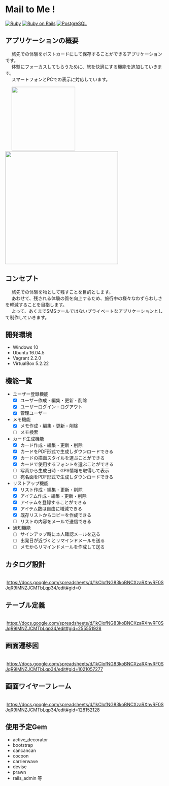 # Mail to Me !
[![Ruby](https://img.shields.io/badge/Ruby-2.5.3-red.svg)](https://docs.ruby-lang.org/ja/2.5.0/doc/index.html)
[![Ruby on Rails](https://img.shields.io/badge/Ruby%20on%20Rails-5.2.1-red.svg)](https://guides.rubyonrails.org/)
[![PostgreSQL](https://img.shields.io/badge/PostgreSQL-9.5.14-blue.svg)](https://www.postgresql.org/)

## アプリケーションの概要

&nbsp; &nbsp; &nbsp;旅先での体験をポストカードにして保存することができるアプリケーションです。  
&nbsp; &nbsp; &nbsp;体験にフォーカスしてもらうために、旅を快適にする機能を追加していきます。  
&nbsp; &nbsp; &nbsp;スマートフォンとPCでの表示に対応しています。  

&nbsp; &nbsp; &nbsp;<img src="https://user-images.githubusercontent.com/42922656/53182246-71ff3880-363c-11e9-9b3d-eaf7112fc384.png" width="200">
&nbsp; &nbsp;<img src="https://user-images.githubusercontent.com/42922656/53061194-64449880-3500-11e9-905e-b7baf4220f41.png" height="355">

## コンセプト
&nbsp; &nbsp; &nbsp;旅先での体験を物として残すことを目的とします。  
&nbsp; &nbsp; &nbsp;あわせて、残される体験の質を向上するため、旅行中の様々なわずらわしさを軽減することを目指します。  
&nbsp; &nbsp; &nbsp;よって、あくまでSMSツールではないプライベートなアプリケーションとして制作していきます。  

## 開発環境
- Windows 10
- Ubuntu 16.04.5
- Vagrant 2.2.0
- VirtualBox 5.2.22

## 機能一覧
- ユーザー登録機能
  - [x] ユーザー作成・編集・更新・削除
  - [x] ユーザーログイン・ログアウト
  - [x] 管理ユーザー
- メモ機能
  - [x] メモ作成・編集・更新・削除
  - [ ] メモ検索
- カード生成機能
  - [x] カード作成・編集・更新・削除
  - [x] カードをPDF形式で生成しダウンロードできる
  - [x] カードの描画スタイルを選ぶことができる
  - [x] カードで使用するフォントを選ぶことができる
  - [ ] 写真から生成日時・GPS情報を取得して表示
  - [ ] 宛名面をPDF形式で生成しダウンロードできる
- リストアップ機能
  - [x] リスト作成・編集・更新・削除
  - [x] アイテム作成・編集・更新・削除
  - [x] アイテムを登録することができる
  - [x] アイテム数は自由に増減できる
  - [x] 既存リストからコピーを作成できる
  - [ ] リストの内容をメールで送信できる
- 通知機能
  - [ ] サインアップ時に本人確認メールを送る
  - [ ] 出発日が近づくとリマインドメールを送る
  - [ ] メモからリマインドメールを作成して送る

## カタログ設計
&nbsp; &nbsp; &nbsp;<https://docs.google.com/spreadsheets/d/1kCIofNG83koBNCXzaRXhvRF0SJqR9lMNZJCMTbLqp34/edit#gid=0>

## テーブル定義
&nbsp; &nbsp; &nbsp;<https://docs.google.com/spreadsheets/d/1kCIofNG83koBNCXzaRXhvRF0SJqR9lMNZJCMTbLqp34/edit#gid=255551928>

## 画面遷移図
&nbsp; &nbsp; &nbsp;<https://docs.google.com/spreadsheets/d/1kCIofNG83koBNCXzaRXhvRF0SJqR9lMNZJCMTbLqp34/edit#gid=1021057277>

## 画面ワイヤーフレーム
&nbsp; &nbsp; &nbsp;<https://docs.google.com/spreadsheets/d/1kCIofNG83koBNCXzaRXhvRF0SJqR9lMNZJCMTbLqp34/edit#gid=128152128>

## 使用予定Gem
- active_decorator
- bootstrap
- cancancan
- cocoon
- carrierwave
- devise
- prawn
- rails_admin 等
